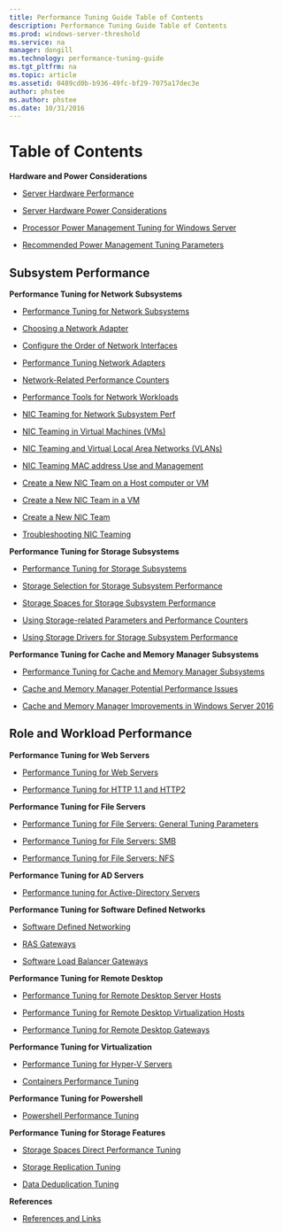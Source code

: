 ```yaml
---
title: Performance Tuning Guide Table of Contents
description: Performance Tuning Guide Table of Contents
ms.prod: windows-server-threshold
ms.service: na
manager: dongill
ms.technology: performance-tuning-guide
ms.tgt_pltfrm: na
ms.topic: article
ms.assetid: 0489cd0b-b936-49fc-bf29-7075a17dec3e
author: phstee
ms.author: phstee
ms.date: 10/31/2016
---
```


# Table of Contents

**Hardware and Power Considerations**

-   [Server Hardware Performance](./Section_2.0-ServerHardwarePerf.md)

-   [Server Hardware Power Considerations](./Section_3.0-ServerHardwarePower.md)

-   [Processor Power Management Tuning for Windows Server](./Section_3.1-PPMTuning.md)

-   [Recommended Power Management Tuning Parameters](./Section_3.2-RecommendedPPMParameters.md)

## Subsystem Performance

**Performance Tuning for Network Subsystems**

-    [Performance Tuning for Network Subsystems](networking/technologies/network-subsystem/net-sub-performance-top.md)

-    [Choosing a Network Adapter](networking/technologies/network-subsystem/net-sub-choose-nic.md)

-    [Configure the Order of Network Interfaces](networking/technologies/network-subsystem/net-sub-interface-metric.md)

-    [Performance Tuning Network Adapters](networking/technologies/network-subsystem/net-sub-performance-tuning-nics.md)

-    [Network-Related Performance Counters](networking/technologies/network-subsystem/net-sub-performance-counters.md)

-    [Performance Tools for Network Workloads](networking/technologies/network-subsystem/net-sub-performance-tools.md)

-    [NIC Teaming for Network Subsystem Perf](networking/technologies/nic-teaming/NIC-Teaming.md)

-    [NIC Teaming in Virtual Machines (VMs)](networking/technologies/nic-teaming/nict-vms.md)

-    [NIC Teaming and Virtual Local Area Networks (VLANs)](networking/technologies/nic-teaming/nict-and-vlans.md)

-    [NIC Teaming MAC address Use and Management](networking/technologies/nic-teaming/NIC-Teaming-MAC-address-Use-and-Management.md)

-    [Create a New NIC Team on a Host computer or VM](networking/technologies/nic-teaming/create-a-New-NIC-Team-on-a-Host-computer-or-VM.md)

-    [Create a New NIC Team in a VM](networking/technologies/nic-teaming/create-a-New-NIC-Team-in-a-VM.md)

-    [Create a New NIC Team](networking/technologies/nic-teaming/create-a-New-NIC-Team.md)

-    [Troubleshooting NIC Teaming](networking/technologies/nic-teaming/Troubleshooting-NIC-Teaming.md)


**Performance Tuning for Storage Subsystems**

-    [Performance Tuning for Storage Subsystems](./Section_5.0-performance-tuning-for-storage-subsystems.md)

-    [Storage Selection for Storage Subsystem Performance](./Section_5.1-choosing-storage-for-storage-subsystem-performance.md)

-    [Storage Spaces for Storage Subsystem Performance](./Section_5.2-using-storage-spaces-for-storage-subsystem-performance.md)

-    [Using Storage-related Parameters and Performance Counters](./Section_5.3-using-storage-related-parameters-and-performance-counters.md)

-    [Using Storage Drivers for Storage Subsystem Performance](./Section_5.4-using-storage-drivers-for-storage-subsystem-performance.md)


**Performance Tuning for Cache and Memory Manager Subsystems**

-    [Performance Tuning for Cache and Memory Manager Subsystems](./Section_6.0-performance-tuning-for-cache-and-memory-manager-subsystems.md)

-    [Cache and Memory Manager Potential Performance Issues](./Section_6.1-cache-and-memory-manager-potential-performance-issues.md)

-    [Cache and Memory Manager Improvements in Windows Server 2016](./Section_6.2-cache-and-memory-manager-improvements-in-windows-server-2016.md)

## Role and Workload Performance

**Performance Tuning for Web Servers**

-    [Performance Tuning for Web Servers](./Section_8.0-performance-tuning-for-web-servers.md)

-    [Performance Tuning for HTTP 1.1 and HTTP2](./Section_8.1-httpPerf.md)

**Performance Tuning for File Servers**

-    [Performance Tuning for File Servers: General Tuning Parameters](./Section_9.0-performance-tuning-for-file-servers.md)

-    [Performance Tuning for File Servers: SMB](./Section_9.1-performance-tuning-for-SMB-file-servers.md)

-    [Performance Tuning for File Servers: NFS](./Section_9.2-performance-tuning-for-NFS-file-servers.md)

**Performance Tuning for AD Servers**

-    [Performance tuning for Active-Directory Servers](./Section_10.0-performance-tuning-for-active-directory-servers.md)

**Performance Tuning for Software Defined Networks**

-    [Software Defined Networking](./Section_11.0-SoftwareDefinedNetworking.md)

-    [RAS Gateways](./Section_11.1-SoftwareDefinedNetworking-RAS.md)

-    [Software Load Balancer Gateways](./Section_11.2-SoftwareDefinedNetworking-SLB.md)

**Performance Tuning for Remote Desktop**

-    [Performance Tuning for Remote Desktop Server Hosts](./Section_12.0-performance-tuning-for-remote-desktop-session-hosts.md)

-    [Performance Tuning for Remote Desktop Virtualization Hosts](./Section_12.1-performance-tuning-for-remote-desktop-virtualization-hosts.md)

-    [Performance Tuning for Remote Desktop Gateways](./Section_12.2-performance-tuning-for-remote-desktop-gateways.md)


**Performance Tuning for Virtualization**

-    [Performance Tuning for Hyper-V Servers](./Section_13.0-performance-tuning-for-hyper-v-servers.md)

-    [Containers Performance Tuning](./Section_13.1-containers.md)

**Performance Tuning for Powershell**
-    [Powershell Performance Tuning](./Section_14-Powershell.md)

**Performance Tuning for Storage Features**
-    [Storage Spaces Direct Performance Tuning](./Section_15-StorageSpacesDirect.md)

-    [Storage Replication Tuning](https://aka.ms/srfaq)

-    [Data Deduplication Tuning](https://technet.microsoft.com/en-us/windows-server-docs/storage/data-deduplication/advanced-settings)

**References**
-    [References and Links](./Section_1.2-References.md)
